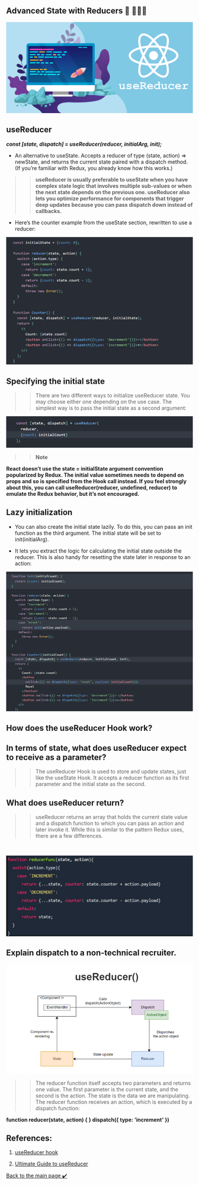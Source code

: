 ## Advanced State with Reducers 👋 👩🏻‍💻

![useReducer](./assest/useReducer.png)

## useReducer
***const [state, dispatch] = useReducer(reducer, initialArg, init);***

- An alternative to useState. Accepts a reducer of type (state, action) => newState, and returns the current state paired with a dispatch method. (If you’re familiar with Redux, you already know how this works.)


>> **useReducer is usually preferable to useState when you have complex state logic that involves multiple sub-values or when the next state depends on the previous one. useReducer also lets you optimize performance for components that trigger deep updates because you can pass dispatch down instead of callbacks.**


* Here’s the counter example from the useState section, rewritten to use a reducer:

![useReducer](./assest/useReducer1.png)


## Specifying the initial state
>>There are two different ways to initialize useReducer state. You may choose either one depending on the use case. The simplest way is to pass the initial state as a second argument:

![useReducer](./assest/reducer2.png)

>>**Note**

**React doesn’t use the state = initialState argument convention popularized by Redux. The initial value sometimes needs to depend on props and so is specified from the Hook call instead. If you feel strongly about this, you can call useReducer(reducer, undefined, reducer) to emulate the Redux behavior, but it’s not encouraged.**


## Lazy initialization
- You can also create the initial state lazily. To do this, you can pass an init function as the third argument. The initial state will be set to init(initialArg).

- It lets you extract the logic for calculating the initial state outside the reducer. This is also handy for resetting the state later in response to an action:

![useReducer](./assest/useReducer3.png)

## How does the useReducer Hook work?

## In terms of state, what does useReducer expect to receive as a parameter?
>>The useReducer Hook is used to store and update states, just like the useState Hook. It accepts a reducer function as its first parameter and the initial state as the second.


## What does useReducer return?
>>useReducer returns an array that holds the current state value and a dispatch function to which you can pass an action and later invoke it. While this is similar to the pattern Redux uses, there are a few differences.
<br>

![reduce](./assest/reduce.png)


## Explain dispatch to a non-technical recruiter.

![dispatch](./assest/reducer5.png)

>>The reducer function itself accepts two parameters and returns one value. The first parameter is the current state, and the second is the action. The state is the data we are manipulating. The reducer function receives an action, which is executed by a dispatch function:

**function reducer(state, action) { }
dispatch({ type: 'increment' })**




## References:
1. [useReducer hook](https://reactjs.org/docs/hooks-reference.html#usereducer)

2. [Ultimate Guide to useReducer](https://blog.logrocket.com/react-usereducer-hook-ultimate-guide/)



[Back to the main page  ✔️](README.md)